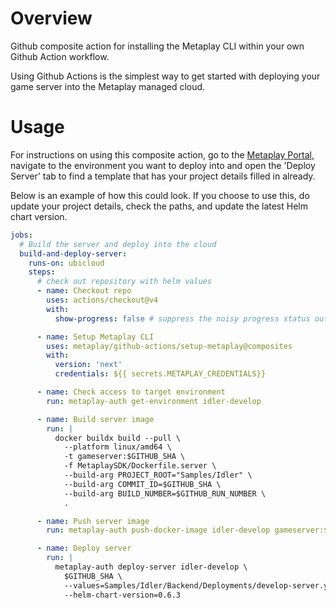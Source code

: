 
# Overview

Github composite action for installing the Metaplay CLI within your own Github Action workflow.

Using Github Actions is the simplest way to get started with deploying your game server into
the Metaplay managed cloud.

# Usage

For instructions on using this composite action, go to the [Metaplay Portal](https://portal.metaplay.dev),
navigate to the environment you want to deploy into and open the 'Deploy Server' tab to find
a template that has your project details filled in already.

Below is an example of how this could look. If you choose to use this, do update your project
details, check the paths, and update the latest Helm chart version.

```yaml
jobs:
  # Build the server and deploy into the cloud
  build-and-deploy-server:
    runs-on: ubicloud
    steps:
      # check out repository with helm values
      - name: Checkout repo
        uses: actions/checkout@v4
        with:
          show-progress: false # suppress the noisy progress status output

      - name: Setup Metaplay CLI
        uses: metaplay/github-actions/setup-metaplay@composites
        with:
          version: 'next'
          credentials: ${{ secrets.METAPLAY_CREDENTIALS}}

      - name: Check access to target environment
        run: metaplay-auth get-environment idler-develop

      - name: Build server image
        run: |
          docker buildx build --pull \
            --platform linux/amd64 \
            -t gameserver:$GITHUB_SHA \
            -f MetaplaySDK/Dockerfile.server \
            --build-arg PROJECT_ROOT="Samples/Idler" \
            --build-arg COMMIT_ID=$GITHUB_SHA \
            --build-arg BUILD_NUMBER=$GITHUB_RUN_NUMBER \
            .

      - name: Push server image
        run: metaplay-auth push-docker-image idler-develop gameserver:$GITHUB_SHA

      - name: Deploy server
        run: |
          metaplay-auth deploy-server idler-develop \
            $GITHUB_SHA \
            --values=Samples/Idler/Backend/Deployments/develop-server.yaml \
            --helm-chart-version=0.6.3
```
